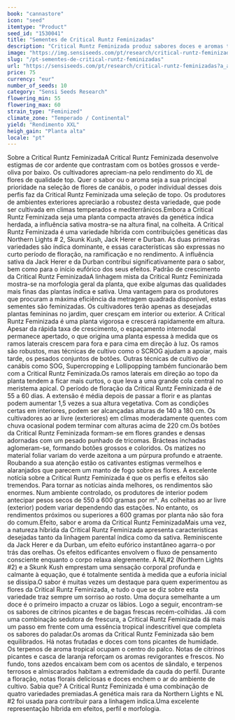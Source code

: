 ```yaml
---
book: "cannastore"
icon: "seed"
itemtype: "Product"
seed_id: "1530041"
title: "Sementes de Critical Runtz Feminizadas"
description: "Critical Runtz Feminizada produz sabores doces e aromas tropicais. Planta 70% índica/30% sativa. Aprecie os seus efeitos híbridos e os rendimentos XL."
image: "https://img.sensiseeds.com/pt/research/critical-runtz-feminizadas-image.png"
slug: "/pt-sementes-de-critical-runtz-feminizadas"
url: "https://sensiseeds.com/pt/research/critical-runtz-feminizadas?a_aid=cannastore"
price: 75
currency: "eur"
number_of_seeds: 10
category: "Sensi Seeds Research"
flowering_min: 55
flowering_max: 60
strain_type: "Feminized"
climate_zone: "Temperado / Continental"
yield: "Rendimento XXL"
heigh_gain: "Planta alta"
locale: "pt"
---
```

Sobre a Critical Runtz FeminizadaA Critical Runtz Feminizada desenvolve estigmas de cor ardente que contrastam com os botões grossos e verde-oliva por baixo. Os cultivadores apreciam-na pelo rendimento do XL de flores de qualidade top. Quer o sabor ou o aroma seja a sua principal prioridade na seleção de flores de canábis, o poder individual desses dois perfis faz da Critical Runtz Feminizada uma seleção de topo. Os produtores de ambientes exteriores apreciarão a robustez desta variedade, que pode ser cultivada em climas temperados e mediterrânicos.Embora a Critical Runtz Feminizada seja uma planta compacta através da genética índica herdada, a influência sativa mostra-se na altura final, na colheita. A Critical Runtz Feminizada é uma variedade híbrida com contribuições genéticas das Northern Lights # 2, Skunk Kush, Jack Herer e Durban. As duas primeiras variedades são índica dominante, e essas características são expressas no curto período de floração, na ramificação e no rendimento. A influência sativa da Jack Herer e da Durban contribui significativamente para o sabor, bem como para o início eufórico dos seus efeitos. Padrão de crescimento da Critical Runtz FeminizadaA linhagem mista da Critical Runtz Feminizada mostra-se na morfologia geral da planta, que exibe algumas das qualidades mais finas das plantas índica e sativa. Uma vantagem para os produtores que procuram a máxima eficiência da metragem quadrada disponível, estas sementes são feminizadas. Os cultivadores terão apenas as desejadas plantas femininas no jardim, quer cresçam em interior ou exterior. A Critical Runtz Feminizada é uma planta vigorosa e crescerá rapidamente em altura. Apesar da rápida taxa de crescimento, o espaçamento internodal permanece apertado, o que origina uma planta espessa à medida que os ramos laterais crescem para fora e para cima em direção à luz. Os ramos são robustos, mas técnicas de cultivo como o SCROG ajudam a apoiar, mais tarde, os pesados conjuntos de botões. Outras técnicas de cultivo de canábis como SOG, Supercropping e Lollipopping também funcionarão bem com a Critical Runtz Feminizada.Os ramos laterais em direção ao topo da planta tendem a ficar mais curtos, o que leva a uma grande cola central no meristema apical. O período de floração da Critical Runtz Feminizada é de 55 a 60 dias. A extensão é média depois de passar a florir e as plantas podem aumentar 1,5 vezes a sua altura vegetativa. Com as condições certas em interiores, podem ser alcançadas alturas de 140 a 180 cm. Os cultivadores ao ar livre (exteriores) em climas moderadamente quentes com chuva ocasional podem terminar com alturas acima de 220 cm.Os botões da Critical Runtz Feminizada formam-se em flores grandes e densas adornadas com um pesado punhado de tricomas. Brácteas inchadas aglomeram-se, formando botões grossos e coloridos. Os matizes no material foliar variam do verde azeitona a um púrpura profundo e atraente. Roubando a sua atenção estão os cativantes estigmas vermelhos e alaranjados que parecem um manto de fogo sobre as flores. A excelente notícia sobre a Critical Runtz Feminizada é que os perfis e efeitos são tremendos. Para tornar as notícias ainda melhores, os rendimentos são enormes. Num ambiente controlado, os produtores de interior podem antecipar pesos secos de 550 a 600 gramas por m². As colheitas ao ar livre (exterior) podem variar dependendo das estações. No entanto, os rendimentos próximos ou superiores a 600 gramas por planta não são fora do comum.Efeito, sabor e aroma da Critical Runtz FeminizadaMais uma vez, a natureza híbrida da Critical Runtz Feminizada apresenta características desejadas tanto da linhagem parental índica como da sativa. Reminiscente da Jack Herer e da Durban, um efeito eufórico instantâneo agarra-o por trás das orelhas. Os efeitos edificantes envolvem o fluxo de pensamento consciente enquanto o corpo relaxa alegremente. A NL#2 (Northern Lights #2) e a Skunk Kush emprestam uma sensação corporal profunda e calmante à equação, que é totalmente sentida à medida que a euforia inicial se dissipa.O sabor é muitas vezes um destaque para quem experimentou as flores da Critical Runtz Feminizada, e tudo o que se diz sobre esta variedade traz sempre um sorriso ao rosto. Uma doçura semelhante a um doce é o primeiro impacto a cruzar os lábios. Logo a seguir, encontram-se os sabores de citrinos picantes e de bagas frescas recém-colhidas. Já com uma combinação sedutora de frescura, a Critical Runtz Feminizada dá mais um passo em frente com uma essência tropical indescritível que completa os sabores do paladar.Os aromas da Critical Runtz Feminizada são bem equilibrados. Há notas frutadas e doces com tons picantes de humidade. Os terpenos de aroma tropical ocupam o centro do palco. Notas de citrinos picantes e casca de laranja reforçam os aromas revigorantes e frescos. No fundo, tons azedos encaixam bem com os acentos de sândalo, e terpenos terrosos e almiscarados habitam a extremidade da cauda do perfil. Durante a floração, notas florais deliciosas e doces enchem o ar do ambiente de cultivo. Sabia que? A Critical Runtz Feminizada é uma combinação de quatro variedades premiadas.A genética mais rara da Northern Lights e NL #2 foi usada para contribuir para a linhagem indica.Uma excelente representação híbrida em efeitos, perfil e morfologia.
